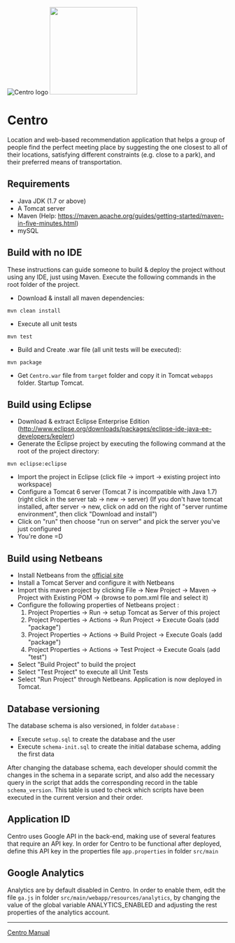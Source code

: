 ![Centro logo](https://github.com/dimosr7/Centro/blob/master/src/main/webapp/img/logo.png?raw=true)
<img src="https://github.com/dimosr7/Centro/blob/master/src/main/webapp/img/logo.png?raw=true" width="200">

# Centro
Location and web-based recommendation application that helps a group of people find the perfect meeting place by suggesting the one closest to all of their locations, satisfying different constraints (e.g. close to a park), and their preferred means of transportation.

## Requirements

 - Java JDK (1.7 or above)
 - A Tomcat server
 - Maven (Help: https://maven.apache.org/guides/getting-started/maven-in-five-minutes.html)
 - mySQL 


## Build with no IDE

These instructions can guide someone to build & deploy the project without using any IDE, just using Maven. Execute the following commands in the root folder of the project.
- Download & install all maven dependencies:  
```
mvn clean install
```

- Execute all unit tests
```
mvn test
```

- Build and Create .war file (all unit tests will be executed):  
```
mvn package
```

- Get `Centro.war` file from `target` folder and copy it in Tomcat `webapps` folder. Startup Tomcat.


## Build using Eclipse

- Download & extract Eclipse Enterprise Edition (http://www.eclipse.org/downloads/packages/eclipse-ide-java-ee-developers/keplerr)
- Generate the Eclipse project by executing the following command at the root of the project directory:
```
mvn eclipse:eclipse
```

- Import the project in Eclipse (click file -> import -> existing project into workspace)
- Configure a Tomcat 6 server (Tomcat 7 is incompatible with Java 1.7) (right click in the server tab -> new -> server)
  (If you don't have tomcat installed, after server -> new, click on add on the right of "server runtime environment", then click "Download and install")
- Click on "run" then choose "run on server" and pick the server you've just configured
- You're done =D


## Build using Netbeans

- Install Netbeans from the [official site](https://netbeans.org/)
- Install a Tomcat Server and configure it with Netbeans
- Import this maven project by clicking File -> New Project -> Maven -> Project with Existing POM -> (browse to pom.xml file and select it)
- Configure the following properties of Netbeans project :
	1. Project Properties -> Run -> setup Tomcat as Server of this project
	2. Project Properties -> Actions -> Run Project -> Execute Goals (add "package")
	3. Project Properties -> Actions -> Build Project -> Execute Goals (add "package")
	4. Project Properties -> Actions -> Test Project -> Execute Goals (add "test")
- Select "Build Project" to build the project
- Select "Test Project" to execute all Unit Tests
- Select "Run Project" through Netbeans. Application is now deployed in Tomcat.


## Database versioning

The database schema is also versioned, in folder `database` : 
- Execute `setup.sql` to create the database and the user
- Execute `schema-init.sql` to create the initial database schema, adding the first data

After changing the database schema, each developer should commit the changes in the schema in a separate script, and also add the necessary query in the script that adds the corresponding record in the table `schema_version`. This table is used to check which scripts have been executed in the current version and their order.


## Application ID

Centro uses Google API in the back-end, making use of several features that require an API key.
In order for Centro to be functional after deployed, define this API key in the properties file `app.properties` in folder `src/main`


## Google Analytics

Analytics are by default disabled in Centro. In order to enable them, edit the file `ga.js` in folder `src/main/webapp/resources/analytics`, by changing the value of the global variable ANALYTICS_ENABLED and adjusting the rest properties of the analytics account.

-------------------------------
[Centro Manual](https://github.com/dimosr7/Centro/blob/master/Manual.pdf)
